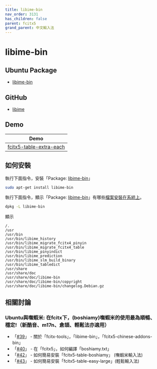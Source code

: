 ```yaml
---
title: libime-bin
nav_order: 3131
has_children: false
parent: fcitx5
grand_parent: 中文輸入法
---
```



# libime-bin


## Ubuntu Package

* [libime-bin](https://packages.ubuntu.com/jammy/libime-bin)


## GitHub

* [libime](https://github.com/fcitx/libime)


## Demo

| Demo |
| --- |
| [fcitx5-table-extra-each](https://github.com/samwhelp/demo-forum-case/tree/main/demo/fcitx5-table-extra-each) |


## 如何安裝

執行下面指令，安裝「Package: [libime-bin](https://packages.ubuntu.com/jammy/libime-bin)」

``` sh
sudo apt-get install libime-bin
```

執行下面指令，顯示「Package: [libime-bin](https://packages.ubuntu.com/jammy/libime-bin)」有哪些[檔案安裝在系統上](https://packages.ubuntu.com/jammy/amd64/libime-bin/filelist)。

``` sh
dpkg -L libime-bin
```

顯示

```
/.
/usr
/usr/bin
/usr/bin/libime_history
/usr/bin/libime_migrate_fcitx4_pinyin
/usr/bin/libime_migrate_fcitx4_table
/usr/bin/libime_pinyindict
/usr/bin/libime_prediction
/usr/bin/libime_slm_build_binary
/usr/bin/libime_tabledict
/usr/share
/usr/share/doc
/usr/share/doc/libime-bin
/usr/share/doc/libime-bin/copyright
/usr/share/doc/libime-bin/changelog.Debian.gz
```


## 相關討論

### Ubuntu與嘸蝦米: 在fcitx下，(boshiamy)嘸蝦米的使用最為順暢、穩定!（新酷音、m17n、倉頡、輕鬆法亦適用）

* 「[#39](https://www.ubuntu-tw.org/modules/newbb/viewtopic.php?post_id=364422#forumpost364422)」 - 關於「fcitx-tools」，「libime-bin」，「fcitx5-chinese-addons-bin」
* 「[#40](https://www.ubuntu-tw.org/modules/newbb/viewtopic.php?post_id=364424#forumpost364424)」 - 在「fcitx5」，如何編譯「boshiamy.txt」
* 「[#42](https://www.ubuntu-tw.org/modules/newbb/viewtopic.php?post_id=364428#forumpost364428)」 - 如何簡易安裝「fcitx5-table-boshiamy」 (嘸蝦米輸入法)
* 「[#43](https://www.ubuntu-tw.org/modules/newbb/viewtopic.php?post_id=364430#forumpost364430)」 - 如何簡易安裝「fcitx5-table-easy-large」(輕鬆輸入法)


